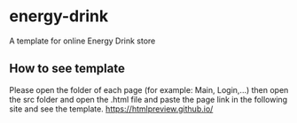 # energy-drink
A template for online Energy Drink store
## How to see template
Please open the folder of each page (for example: Main, Login,...) then open the src folder and open the .html file and paste the page link in the following site and see the template.
https://htmlpreview.github.io/
